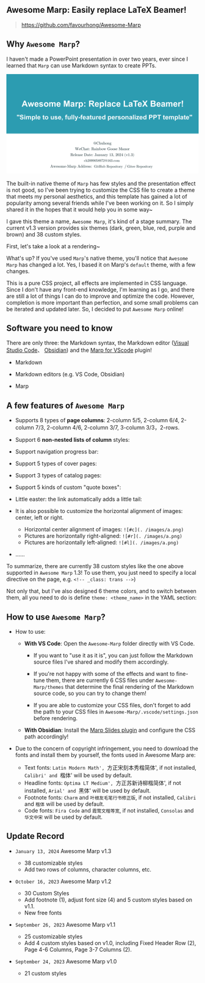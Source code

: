 ## Awesome Marp: Easily replace LaTeX Beamer!

> https://github.com/favourhong/Awesome-Marp

## Why `Awesome Marp`?

I haven't made a PowerPoint presentation in over two years, ever since I learned that `Marp` can use Markdown syntax to create PPTs.

![picture 0](images/215b6197644e9c7fabb7bd6a059abd0ac08689646eee4d7497c91d95031c7ab2.png)  


The built-in native theme of `Marp` has few styles and the presentation effect is not good, so I've been trying to customize the CSS file to create a theme that meets my personal aesthetics, and this template has gained a lot of popularity among several friends while I've been working on it. So I simply shared it in the hopes that it would help you in some way~ 

I gave this theme a name, `Awesome Marp`, it's kind of a stage summary. The current v1.3 version provides six themes (dark, green, blue, red, purple and brown) and 38 custom styles.

First, let's take a look at a rendering~

What's up? If you've used `Marp`'s native theme, you'll notice that `Awesome Marp` has changed a lot. Yes, I based it on Marp's `default` theme, with a few changes.

This is a pure CSS project, all effects are implemented in CSS language. Since I don't have any front-end knowledge, I'm learning as I go, and there are still a lot of things I can do to improve and optimize the code. However, completion is more important than perfection, and some small problems can be iterated and updated later. So, I decided to put `Awesome Marp` online!

## Software you need to know

There are only three: the Markdown syntax, the Markdown editor ([Visual Studio Code](https://code.visualstudio.com)、 [Obsidian](https://obsidian.md/)) and the [Marp for VScode](https://marketplace.visualstudio.com/items?itemName=marp-team.marp-vscode) plugin!

- Markdown 

- Markdown editors (e.g. VS Code, Obsidian)

- Marp

## A few features of `Awesome Marp`

- Supports 8 types of **page columns**: 2-column 5/5, 2-column 6/4, 2-column 7/3, 2-column 4/6, 2-column 3/7,  3-column 3/3，2-rows.


- Support 6 **non-nested lists of column** styles:


- Support navigation progress bar:


- Support 5 types of cover pages:


- Support 3 types of catalog pages:


- Support 5 kinds of custom "quote boxes": 


- Little easter: the link automatically adds a little tail:

- It is also possible to customize the horizontal alignment of images: center, left or right. 
	- Horizontal center alignment of images: `![#c](. /images/a.png)`  
	- Pictures are horizontally right-aligned: `![#r](. /images/a.png)` 
	- Pictures are horizontally left-aligned: `![#l](. /images/a.png)`
- …… 

To summarize, there are currently 38 custom styles like the one above supported in `Awesome Marp` 1.3! To use them, you just need to specify a local directive on the page, e.g. `<!-- _class: trans -->`)


Not only that, but I've also designed 6 theme colors, and to switch between them, all you need to do is define `theme: <theme_name>` in the YAML section:


## How to use `Awesome Marp`?

- How to use:
	- **With VS Code**: Open the `Awesome-Marp` folder directly with VS Code.
		- If you want to "use it as it is", you can just follow the Markdown source files I've shared and modify them accordingly.
    
		- If you're not happy with some of the effects and want to fine-tune them, there are currently 6 CSS files under `Awesome-Marp/themes` that determine the final rendering of the Markdown source code, so you can try to change them!
		- If you are able to customize your CSS files, don't forget to add the path to your CSS files in `Awesome-Marp/.vscode/settings.json` before rendering.
	- **With Obsidian**: Install the [Marp Slides plugin](https://github.com/samuele-cozzi/obsidian-marp-slides) and configure the CSS path accordingly!
	
- Due to the concern of copyright infringement, you need to download the fonts and install them by yourself, the fonts used in Awesome Marp are:
	- Text fonts: `Latin Modern Math', `方正宋刻本秀楷简体', if not installed, `Calibri' and `楷体' will be used by default.
    - Headline fonts: `Optima LT Medium', `方正苏新诗柳楷简体', if not installed, `Arial' and `黑体' will be used by default.
    - Footnote fonts: `Charm` and `叶根友毛笔行书修正版`, if not installed, `Calibri` and `楷体` will be used by default.
    - Code fonts: `Fira Code` and `霞鹜文楷等宽`, if not installed, `Consolas` and `华文中宋` will be used by default.

## Update Record

- `January 13, 2024` Awesome Marp v1.3 
  - 38 customizable styles 
  - Add two rows of columns, character columns, etc.

- `October 16, 2023` Awesome Marp v1.2
  - 30 Custom Styles
  - Add footnote (1), adjust font size (4) and 5 custom styles based on v1.1.
  - New free fonts
- `September 26, 2023` Awesome Marp v1.1
  - 25 customizable styles
  - Add 4 custom styles based on v1.0, including Fixed Header Row (2), Page 4-6 Columns, Page 3-7 Columns (2).
- `September 24, 2023` Awesome Marp v1.0
  - 21 custom styles


